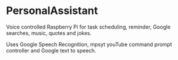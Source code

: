 # PersonalAssistant
Voice controlled Raspberry Pi for task scheduling, reminder, Google searches, music, quotes and jokes.

Uses Google Speech Recognition, mpsyt youTube command prompt controller and Google text to speech.
